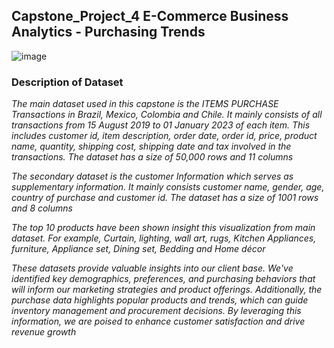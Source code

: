 ## Capstone_Project_4 E-Commerce Business Analytics - Purchasing Trends 

![image](https://github.com/ahwinchan/Capstone_Project_4/assets/144866635/b8aebe94-7964-4488-b103-48dbf50e5905)

### Description of Dataset ###

*The main dataset used in this capstone is the ITEMS PURCHASE Transactions in Brazil, Mexico, Colombia and Chile. It mainly consists of all transactions from 15 August 2019 to 01 January 2023 of each item. This includes customer id, item description, order date, order id, price, product name, quantity, shipping cost, shipping date and tax involved in the transactions. The dataset has a size of 50,000 rows and 11 columns*

*The secondary dataset is the customer Information which serves as supplementary information. It mainly consists customer name, gender, age, country of purchase and customer id. The dataset has a size of 1001 rows and 8 columns*

*The top 10 products have been shown insight this visualization from main dataset.  For example, Curtain, lighting, wall art, rugs, Kitchen Appliances, furniture, Appliance set, Dining set, Bedding and Home décor*

*These datasets provide valuable insights into our client base. We've identified key demographics, preferences, and purchasing behaviors that will inform our marketing strategies and product offerings. Additionally, the purchase data highlights popular products and trends, which can guide inventory management and procurement decisions. By leveraging this information, we are poised to enhance customer satisfaction and drive revenue growth*

